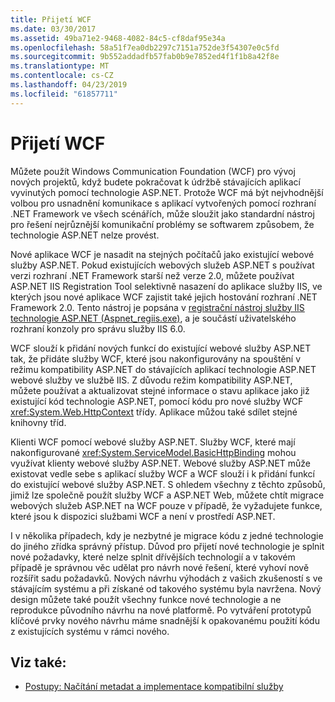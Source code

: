 ```yaml
---
title: Přijetí WCF
ms.date: 03/30/2017
ms.assetid: 49ba71e2-9468-4082-84c5-cf8daf95e34a
ms.openlocfilehash: 58a51f7ea0db2297c7151a752de3f54307e0c5fd
ms.sourcegitcommit: 9b552addadfb57fab0b9e7852ed4f1f1b8a42f8e
ms.translationtype: MT
ms.contentlocale: cs-CZ
ms.lasthandoff: 04/23/2019
ms.locfileid: "61857711"
---
```

# <a name="adopting-windows-communication-foundation"></a>Přijetí WCF

Můžete použít Windows Communication Foundation (WCF) pro vývoj nových projektů, když budete pokračovat k údržbě stávajících aplikací vyvinutých pomocí technologie ASP.NET. Protože WCF má být nejvhodnější volbou pro usnadnění komunikace s aplikací vytvořených pomocí rozhraní .NET Framework ve všech scénářích, může sloužit jako standardní nástroj pro řešení nejrůznější komunikační problémy se softwarem způsobem, že technologie ASP.NET nelze provést.

Nové aplikace WCF je nasadit na stejných počítačů jako existující webové služby ASP.NET. Pokud existujících webových služeb ASP.NET s používat verzi rozhraní .NET Framework starší než verze 2.0, můžete používat ASP.NET IIS Registration Tool selektivně nasazení do aplikace služby IIS, ve kterých jsou nové aplikace WCF zajistit také jejich hostování rozhraní .NET Framework 2.0. Tento nástroj je popsána v [registrační nástroj služby IIS technologie ASP.NET (Aspnet_regiis.exe)](https://go.microsoft.com/fwlink/?LinkId=94687), a je součástí uživatelského rozhraní konzoly pro správu služby IIS 6.0.

WCF slouží k přidání nových funkcí do existující webové služby ASP.NET tak, že přidáte služby WCF, které jsou nakonfigurovány na spouštění v režimu kompatibility ASP.NET do stávajících aplikací technologie ASP.NET webové služby ve službě IIS. Z důvodu režim kompatibility ASP.NET, můžete používat a aktualizovat stejné informace o stavu aplikace jako již existující kód technologie ASP.NET, pomocí kódu pro nové služby WCF <xref:System.Web.HttpContext> třídy. Aplikace můžou také sdílet stejné knihovny tříd.

Klienti WCF pomocí webové služby ASP.NET. Služby WCF, které mají nakonfigurované <xref:System.ServiceModel.BasicHttpBinding> mohou využívat klienty webové služby ASP.NET. Webové služby ASP.NET může existovat vedle sebe s aplikací služby WCF a WCF slouží i k přidání funkcí do existující webové služby ASP.NET. S ohledem všechny z těchto způsobů, jimiž lze společně použít služby WCF a ASP.NET Web, můžete chtít migrace webových služeb ASP.NET na WCF pouze v případě, že vyžadujete funkce, které jsou k dispozici službami WCF a není v prostředí ASP.NET.

I v několika případech, kdy je nezbytné je migrace kódu z jedné technologie do jiného zřídka správný přístup. Důvod pro přijetí nové technologie je splnit nové požadavky, které nelze splnit dřívějších technologií a v takovém případě je správnou věc udělat pro návrh nové řešení, které vyhoví nově rozšířit sadu požadavků. Nových návrhu výhodách z vašich zkušeností s ve stávajícím systému a při získané od takového systému byla navržena. Nový design můžete také použít všechny funkce nové technologie a ne reprodukce původního návrhu na nové platformě. Po vytváření prototypů klíčové prvky nového návrhu máme snadnější k opakovanému použití kódu z existujících systému v rámci nového.

## <a name="see-also"></a>Viz také:

- [Postupy: Načítání metadat a implementace kompatibilní služby](../../../../docs/framework/wcf/feature-details/how-to-retrieve-metadata-and-implement-a-compliant-service.md)

